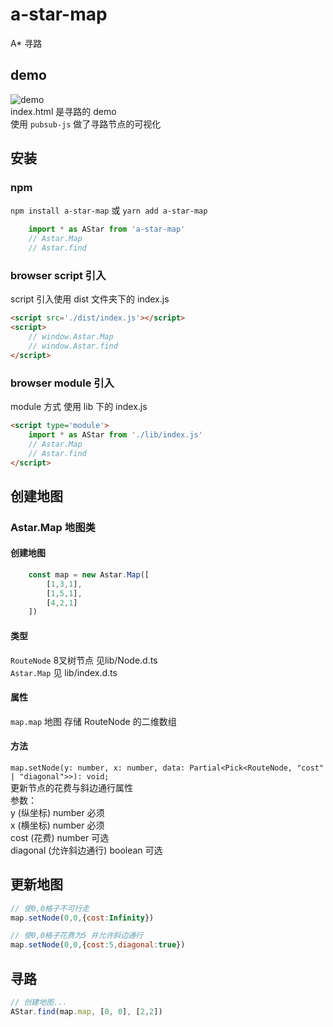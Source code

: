 # a-star-map

A* 寻路

## demo
![demo](https://i.ibb.co/4g8J4Rm/image.gif)  
index.html 是寻路的 demo  
使用 ```pubsub-js``` 做了寻路节点的可视化

## 安装
### npm
```npm install a-star-map``` 或 ```yarn add a-star-map```
```js
    import * as AStar from 'a-star-map'
    // Astar.Map
    // Astar.find
```
### browser script 引入
script 引入使用 dist 文件夹下的 index.js
```html
<script src='./dist/index.js'></script>
<script>
    // window.Astar.Map
    // window.Astar.find
</script>
```
### browser module 引入
module 方式 使用 lib 下的 index.js
```html
<script type='module'>
    import * as AStar from './lib/index.js'
    // Astar.Map
    // Astar.find
</script>
```

## 创建地图

### Astar.Map 地图类
#### 创建地图
```js
    const map = new Astar.Map([
        [1,3,1],
        [1,5,1],
        [4,2,1]
    ])
```
#### 类型
```RouteNode``` 8叉树节点 见lib/Node.d.ts  
```Astar.Map``` 见 lib/index.d.ts
#### 属性
```map.map``` 地图 存储 RouteNode 的二维数组  
#### 方法
```map.setNode(y: number, x: number, data: Partial<Pick<RouteNode, "cost" | "diagonal">>): void;  ```     
更新节点的花费与斜边通行属性  
参数：  
y (纵坐标) number 必须  
x (横坐标) number 必须  
cost (花费) number  可选  
diagonal (允许斜边通行)  boolean  可选  

## 更新地图

```js
// 使0,0格子不可行走
map.setNode(0,0,{cost:Infinity})

// 使0,0格子花费为5 并允许斜边通行
map.setNode(0,0,{cost:5,diagonal:true})
```
## 寻路
```js
// 创建地图...
AStar.find(map.map, [0, 0], [2,2])
```